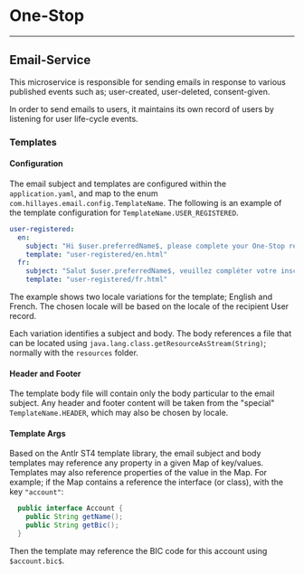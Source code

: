 
# One-Stop

---
## Email-Service
This microservice is responsible for sending emails in response to various
published events such as; user-created, user-deleted, consent-given.

In order to send emails to users, it maintains its own record of users by
listening for user life-cycle events.

### Templates

#### Configuration
The email subject and templates are configured within the `application.yaml`,
and map to the enum `com.hillayes.email.config.TemplateName`.
The following is an example of the template configuration for
`TemplateName.USER_REGISTERED`.
```yaml
user-registered:
  en:
    subject: "Hi $user.preferredName$, please complete your One-Stop registration"
    template: "user-registered/en.html"
  fr:
    subject: "Salut $user.preferredName$, veuillez compléter votre inscription One-Stop"
    template: "user-registered/fr.html"
```

The example shows two locale variations for the template; English and French. The
chosen locale will be based on the locale of the recipient User record.

Each variation identifies a subject and body. The body references a file that can
be located using `java.lang.class.getResourceAsStream(String)`; normally with the
`resources` folder.

#### Header and Footer
The template body file will contain only the body particular to the email subject.
Any header and footer content will be taken from the "special" `TemplateName.HEADER`,
which may also be chosen by locale.

#### Template Args
Based on the Antlr ST4 template library, the email subject and body templates
may reference any property in a given Map of key/values. Templates may also
reference properties of the value in the Map. For example; if the Map contains
a reference the interface (or class), with the key `"account"`:
```Java
  public interface Account {
    public String getName();
    public String getBic();
  } 
```
Then the template may reference the BIC code for this account using `$account.bic$`.
